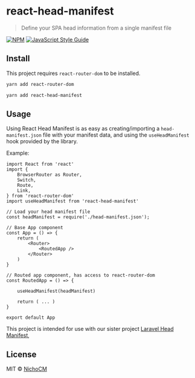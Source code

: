 # react-head-manifest

> Define your SPA head information from a single manifest file

[![NPM](https://img.shields.io/npm/v/react-head-manifest.svg)](https://www.npmjs.com/package/react-head-manifest) [![JavaScript Style Guide](https://img.shields.io/badge/code_style-standard-brightgreen.svg)](https://standardjs.com)

## Install

This project requires `react-router-dom` to be installed.

```bash
yarn add react-router-dom
```

```bash
yarn add react-head-manifest
```

## Usage

Using React Head Manifest is as easy as creating/importing a `head-manifest.json` file with your manifest data, and using the `useHeadManifest` hook provided by the library.

Example:
```tsx
import React from 'react'
import {
    BrowserRouter as Router,
    Switch,
    Route,
    Link,
} from 'react-router-dom'
import useHeadManifest from 'react-head-manifest'

// Load your head manifest file
const headManifest = require('./head-manifest.json');

// Base App component
const App = () => {
    return (
        <Router>
            <RoutedApp />
        </Router>
    )
}

// Routed app component, has access to react-router-dom
const RoutedApp = () => {

    useHeadManifest(headManifest)

    return ( ... )
}

export default App

```

This project is intended for use with our sister project [Laravel Head Manifest](https://github.com/CritiqApp/laravel-head-manifest), 

## License

MIT © [NichoCM](https://github.com/NichoCM)
